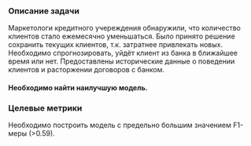 ### Описание задачи

Маркетологи кредитного учереждения обнаружили, что количество клиентов стало ежемесячно уменьшаться.
Было принято решение сохранить текущих клиентов, т.к. затратнее привлекать новых.
Необходимо спрогнозировать, уйдёт клиент из банка в ближайшее время или нет. Предоставлены исторические данные
о поведении клиентов и расторжении договоров с банком.

#### Необходимо найти наилучшую модель.

### Целевые метрики
Необходимо построить модель с предельно большим значением F1-меры (>0.59).
